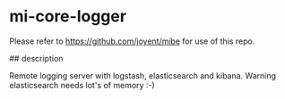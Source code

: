 # mi-core-logger

Please refer to https://github.com/joyent/mibe for use of this repo.

## description

Remote logging server with logstash, elasticsearch and kibana. Warning elasticsearch needs lot's of memory :-)
